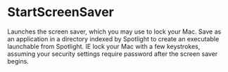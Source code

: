# StartScreenSaver
Launches the screen saver, which you may use to lock your Mac. Save as an application in a directory indexed by Spotlight to create an executable launchable from Spotlight. IE lock your Mac with a few keystrokes, assuming your security settings require password after the screen saver begins.
